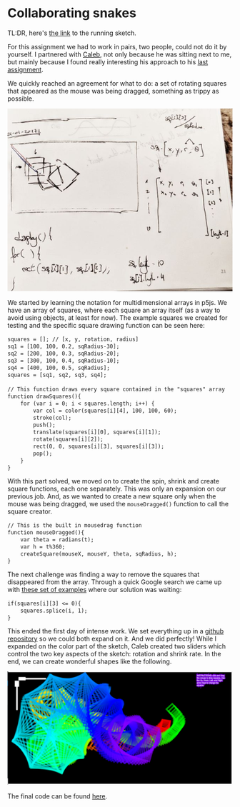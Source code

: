 # Collaborating snakes

TL:DR, here's [the link](https://nicolaspe.github.io/itp_icm_snakeSkin/index.html) to the running sketch.

For this assignment we had to work in pairs, two people, could not do it by yourself. I partnered with [Caleb](http://calebfergie.com/), not only because he was sitting next to me, but mainly because I found really interesting his approach to his [last assignment](http://www.calebfergie.com/2017/09/18/where-is-waldo/).

We quickly reached an agreement for what to do: a set of rotating squares that appeared as the mouse was being dragged, something as trippy as possible.

![Sketch for the sketch](icm0301_draw.jpg)

We started by learning the notation for multidimensional arrays in p5js. We have an array of squares, where each square an array itself (as a way to avoid using objects, at least for now). The example squares we created for testing and the specific square drawing function can be seen here:
```
squares = []; // [x, y, rotation, radius]
sq1 = [100, 100, 0.2, sqRadius-30];
sq2 = [200, 100, 0.3, sqRadius-20];
sq3 = [300, 100, 0.4, sqRadius-10];
sq4 = [400, 100, 0.5, sqRadius];
squares = [sq1, sq2, sq3, sq4];

// This function draws every square contained in the "squares" array
function drawSquares(){
	for (var i = 0; i < squares.length; i++) {
		var col = color(squares[i][4], 100, 100, 60);
		stroke(col);
		push();
		translate(squares[i][0], squares[i][1]);
		rotate(squares[i][2]);
		rect(0, 0, squares[i][3], squares[i][3]);
		pop();
	}
}
```

With this part solved, we moved on to create the spin, shrink and create square functions, each one separately. This was only an expansion on our previous job. And, as we wanted to create a new square only when the mouse was being dragged, we used the `mouseDragged()` function to call the square creator.
```
// This is the built in mousedrag function
function mouseDragged(){
	var theta = radians(t);
	var h = t%360;
	createSquare(mouseX, mouseY, theta, sqRadius, h);
}
```

The next challenge was finding a way to remove the squares that disappeared from the array. Through a quick Google search we came up with [these set of examples](http://creative-coding.decontextualize.com/arrays-and-objects/) where our solution was waiting:
```
if(squares[i][3] <= 0){
	squares.splice(i, 1);
}
```

This ended the first day of intense work. We set everything up in a [github repository](https://github.com/nicolaspe/itp_icm_snakeSkin) so we could both expand on it. And we did perfectly! While I expanded on the color part of the sketch, Caleb created two sliders which control the two key aspects of the sketch: rotation and shrink rate. In the end, we can create wonderful shapes like the following.

![WOAH, great shapes!](icm0302_ex.png)

The final code can be found [here](https://github.com/nicolaspe/itp_icm_snakeSkin/blob/master/snakeSkin.js).
